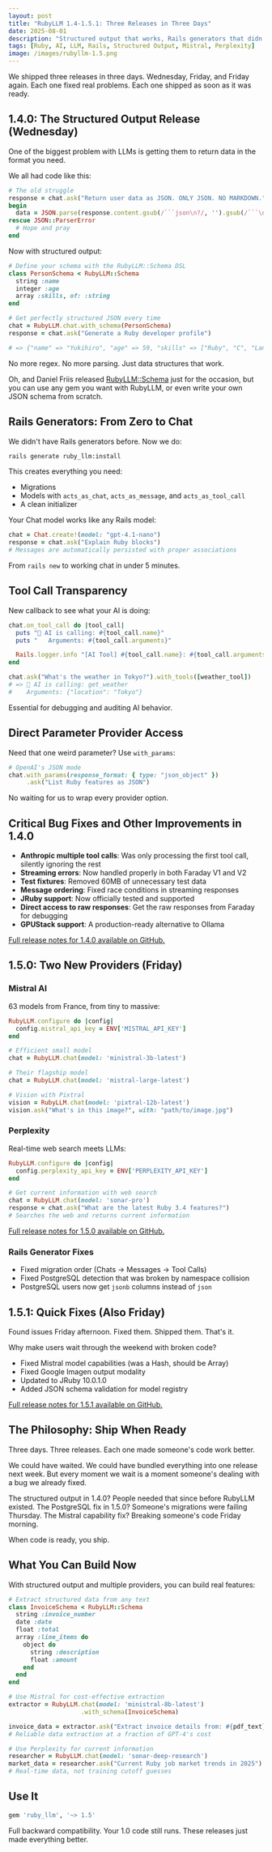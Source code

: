 ```yaml
---
layout: post
title: "RubyLLM 1.4-1.5.1: Three Releases in Three Days"
date: 2025-08-01
description: "Structured output that works, Rails generators that didn't exist, and why we shipped Wednesday, Friday, and Friday again."
tags: [Ruby, AI, LLM, Rails, Structured Output, Mistral, Perplexity]
image: /images/rubyllm-1.5.png
---
```


We shipped three releases in three days. Wednesday, Friday, and Friday again. Each one fixed real problems. Each one shipped as soon as it was ready.

## 1.4.0: The Structured Output Release (Wednesday)

One of the biggest problem with LLMs is getting them to return data in the format you need.

We all had code like this:

```ruby
# The old struggle
response = chat.ask("Return user data as JSON. ONLY JSON. NO MARKDOWN.")
begin
  data = JSON.parse(response.content.gsub(/```json\n?/, '').gsub(/```\n?/, ''))
rescue JSON::ParserError
  # Hope and pray
end
```

Now with structured output:

```ruby
# Define your schema with the RubyLLM::Schema DSL
class PersonSchema < RubyLLM::Schema
  string :name
  integer :age
  array :skills, of: :string
end

# Get perfectly structured JSON every time
chat = RubyLLM.chat.with_schema(PersonSchema)
response = chat.ask("Generate a Ruby developer profile")

# => {"name" => "Yukihiro", "age" => 59, "skills" => ["Ruby", "C", "Language Design"]}
```

No more regex. No more parsing. Just data structures that work.

Oh, and Daniel Friis released [RubyLLM::Schema](https://github.com/danielfriis/ruby_llm-schema) just for the occasion, but you can use any gem you want with RubyLLM, or even write your own JSON schema from scratch.

## Rails Generators: From Zero to Chat

We didn't have Rails generators before. Now we do:

```bash
rails generate ruby_llm:install
```

This creates everything you need:
- Migrations
- Models with `acts_as_chat`, `acts_as_message`, and `acts_as_tool_call`
- A clean initializer

Your Chat model works like any Rails model:

```ruby
chat = Chat.create!(model: "gpt-4.1-nano")
response = chat.ask("Explain Ruby blocks")
# Messages are automatically persisted with proper associations
```

From `rails new` to working chat in under 5 minutes.

## Tool Call Transparency

New callback to see what your AI is doing:

```ruby
chat.on_tool_call do |tool_call|
  puts "🔧 AI is calling: #{tool_call.name}"
  puts "   Arguments: #{tool_call.arguments}"

  Rails.logger.info "[AI Tool] #{tool_call.name}: #{tool_call.arguments}"
end

chat.ask("What's the weather in Tokyo?").with_tools([weather_tool])
# => 🔧 AI is calling: get_weather
#    Arguments: {"location": "Tokyo"}
```

Essential for debugging and auditing AI behavior.

## Direct Parameter Provider Access

Need that one weird parameter? Use `with_params`:

```ruby
# OpenAI's JSON mode
chat.with_params(response_format: { type: "json_object" })
     .ask("List Ruby features as JSON")
```

No waiting for us to wrap every provider option.

## Critical Bug Fixes and Other Improvements in 1.4.0

- **Anthropic multiple tool calls**: Was only processing the first tool call, silently ignoring the rest
- **Streaming errors**: Now handled properly in both Faraday V1 and V2
- **Test fixtures**: Removed 60MB of unnecessary test data
- **Message ordering**: Fixed race conditions in streaming responses
- **JRuby support**: Now officially tested and supported
- **Direct access to raw responses**: Get the raw responses from Faraday for debugging
- **GPUStack support**: A production-ready alternative to Ollama

[Full release notes for 1.4.0 available on GitHub.](https://github.com/crmne/ruby_llm/releases/tag/1.4.0)

## 1.5.0: Two New Providers (Friday)

### Mistral AI

63 models from France, from tiny to massive:

```ruby
RubyLLM.configure do |config|
  config.mistral_api_key = ENV['MISTRAL_API_KEY']
end

# Efficient small model
chat = RubyLLM.chat(model: 'ministral-3b-latest')

# Their flagship model
chat = RubyLLM.chat(model: 'mistral-large-latest')

# Vision with Pixtral
vision = RubyLLM.chat(model: 'pixtral-12b-latest')
vision.ask("What's in this image?", with: "path/to/image.jpg")
```

### Perplexity

Real-time web search meets LLMs:

```ruby
RubyLLM.configure do |config|
  config.perplexity_api_key = ENV['PERPLEXITY_API_KEY']
end

# Get current information with web search
chat = RubyLLM.chat(model: 'sonar-pro')
response = chat.ask("What are the latest Ruby 3.4 features?")
# Searches the web and returns current information
```

[Full release notes for 1.5.0 available on GitHub.](https://github.com/crmne/ruby_llm/releases/tag/1.5.0)

### Rails Generator Fixes

- Fixed migration order (Chats → Messages → Tool Calls)
- Fixed PostgreSQL detection that was broken by namespace collision
- PostgreSQL users now get `jsonb` columns instead of `json`

## 1.5.1: Quick Fixes (Also Friday)

Found issues Friday afternoon. Fixed them. Shipped them. That's it.

Why make users wait through the weekend with broken code?

- Fixed Mistral model capabilities (was a Hash, should be Array)
- Fixed Google Imagen output modality
- Updated to JRuby 10.0.1.0
- Added JSON schema validation for model registry

[Full release notes for 1.5.1 available on GitHub.](https://github.com/crmne/ruby_llm/releases/tag/1.5.1)

## The Philosophy: Ship When Ready

Three days. Three releases. Each one made someone's code work better.

We could have waited. We could have bundled everything into one release next week. But every moment we wait is a moment someone's dealing with a bug we already fixed.

The structured output in 1.4.0? People needed that since before RubyLLM existed. The PostgreSQL fix in 1.5.0? Someone's migrations were failing Thursday. The Mistral capability fix? Breaking someone's code Friday morning.

When code is ready, you ship.

## What You Can Build Now

With structured output and multiple providers, you can build real features:

```ruby
# Extract structured data from any text
class InvoiceSchema < RubyLLM::Schema
  string :invoice_number
  date :date
  float :total
  array :line_items do
    object do
      string :description
      float :amount
    end
  end
end

# Use Mistral for cost-effective extraction
extractor = RubyLLM.chat(model: 'ministral-8b-latest')
                    .with_schema(InvoiceSchema)

invoice_data = extractor.ask("Extract invoice details from: #{pdf_text}")
# Reliable data extraction at a fraction of GPT-4's cost

# Use Perplexity for current information
researcher = RubyLLM.chat(model: 'sonar-deep-research')
market_data = researcher.ask("Current Ruby job market trends in 2025")
# Real-time data, not training cutoff guesses
```

## Use It

```ruby
gem 'ruby_llm', '~> 1.5'
```

Full backward compatibility. Your 1.0 code still runs. These releases just made everything better.
